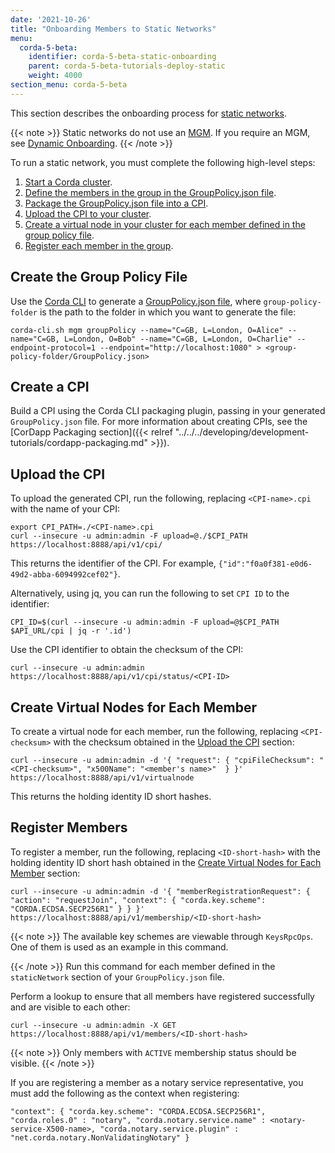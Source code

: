 ```yaml
---
date: '2021-10-26'
title: "Onboarding Members to Static Networks"
menu:
  corda-5-beta:
    identifier: corda-5-beta-static-onboarding
    parent: corda-5-beta-tutorials-deploy-static
    weight: 4000
section_menu: corda-5-beta
---
```

This section describes the onboarding process for [static networks](../../../deploying/network-types.html#static-networks).

{{< note >}}
Static networks do not use an [MGM](../../../introduction/key-concepts.html#membership-management). If you require an MGM, see [Dynamic Onboarding](dynamic-onboarding.html).
{{< /note >}}

To run a static network, you must complete the following high-level steps:
1. [Start a Corda cluster](deployment-tutorials/deploy-corda-cluster.html).
2. [Define the members in the group in the GroupPolicy.json file](../operating/operating-tutorials/onboarding/static-onboarding.html#create-the-group-policy-file).
3. [Package the GroupPolicy.json file into a CPI](../operating/operating-tutorials/onboarding/static-onboarding.html#create-a-cpi).
4. [Upload the CPI to your cluster](../operating/operating-tutorials/onboarding/static-onboarding.html#upload-the-cpi).
5. [Create a virtual node in your cluster for each member defined in the group policy file](../operating/operating-tutorials/onboarding/static-onboarding.html#create-virtual-nodes-for-each-member).
6. [Register each member in the group](../operating/operating-tutorials/onboarding/static-onboarding.html#register-members).

## Create the Group Policy File

Use the [Corda CLI](../../../developing/getting-started/installing-corda-cli.html) to generate a [GroupPolicy.json file](../../../deploying/group-policy.html#static-network-member-group-policy), where `group-policy-folder` is the path to the folder in which you want to generate the file:
```shell
corda-cli.sh mgm groupPolicy --name="C=GB, L=London, O=Alice" --name="C=GB, L=London, O=Bob" --name="C=GB, L=London, O=Charlie" --endpoint-protocol=1 --endpoint="http://localhost:1080" > <group-policy-folder/GroupPolicy.json>
```

## Create a CPI

Build a CPI using the Corda CLI packaging plugin, passing in your generated `GroupPolicy.json` file. For more information about creating CPIs, see the [CorDapp Packaging section]({{< relref "../../../developing/development-tutorials/cordapp-packaging.md" >}}).

## Upload the CPI

To upload the generated CPI, run the following, replacing `<CPI-name>.cpi` with the name of your CPI:
```shell
export CPI_PATH=./<CPI-name>.cpi
curl --insecure -u admin:admin -F upload=@./$CPI_PATH https://localhost:8888/api/v1/cpi/
```
This returns the identifier of the CPI. For example, `{"id":"f0a0f381-e0d6-49d2-abba-6094992cef02"}`.

Alternatively, using jq, you can run the following to set `CPI ID` to the identifier:
```shell
CPI_ID=$(curl --insecure -u admin:admin -F upload=@$CPI_PATH $API_URL/cpi | jq -r '.id')
```

Use the CPI identifier to obtain the checksum of the CPI:
```shell
curl --insecure -u admin:admin https://localhost:8888/api/v1/cpi/status/<CPI-ID>
```

## Create Virtual Nodes for Each Member

To create a virtual node for each member, run the following, replacing `<CPI-checksum>` with the checksum obtained in the [Upload the CPI](#upload-the-cpi) section:
```
curl --insecure -u admin:admin -d '{ "request": { "cpiFileChecksum": "<CPI-checksum>", "x500Name": "<member's name>"  } }' https://localhost:8888/api/v1/virtualnode
```

This returns the holding identity ID short hashes.

## Register Members

To register a member, run the following, replacing `<ID-short-hash>` with the holding identity ID short hash obtained in the [Create Virtual Nodes for Each Member](#create-virtual-nodes-for-each-member) section:
```shell
curl --insecure -u admin:admin -d '{ "memberRegistrationRequest": { "action": "requestJoin", "context": { "corda.key.scheme": "CORDA.ECDSA.SECP256R1" } } }' https://localhost:8888/api/v1/membership/<ID-short-hash>
```
{{< note >}}
The available key schemes are viewable through `KeysRpcOps`. One of them is used as an example in this command.
<!-- Needs more info -->
{{< /note >}}
Run this command for each member defined in the `staticNetwork` section of your `GroupPolicy.json` file.

Perform a lookup to ensure that all members have registered successfully and are visible to each other:
```shell
curl --insecure -u admin:admin -X GET https://localhost:8888/api/v1/members/<ID-short-hash>
```
{{< note >}}
Only members with `ACTIVE` membership status should be visible.
{{< /note >}}

If you are registering a member as a notary service representative, you must add the following as the context when registering:
```shell
"context": { "corda.key.scheme": "CORDA.ECDSA.SECP256R1", "corda.roles.0" : "notary", "corda.notary.service.name" : <notary-service-X500-name>, "corda.notary.service.plugin" : "net.corda.notary.NonValidatingNotary" }
```
